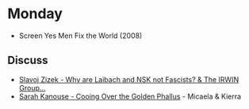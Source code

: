 # Monday

+ Screen Yes Men Fix the World (2008)

## Discuss
+ [Slavoj Zizek - Why are Laibach and NSK not Fascists? & The IRWIN Group...](../texts/nsk.pdf)
+ [Sarah Kanouse - Cooing Over the Golden Phallus](../texts/Cooing_Over_the_Golden_Phallus.pdf) - Micaela & Kierra
